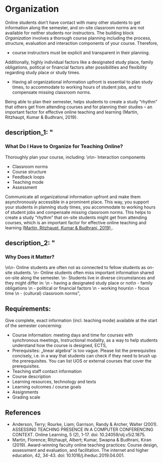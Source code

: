 # Organization 
Online students don’t have contact with many other students to get information along the semester, 
and on-site classroom norms are not available for neither students nor instructors. The building block *Organization* involves a thorough course planning including the process, structure, evaluation and interaction components of your course. Therefore,

- course instructors must be explicit and transparent in their planning. 

Additionally, highly individual factors like a designated study place,  family obligations, political or financial factors alter possibilities and flexibility regarding study place or study times. 

- Having all organizational information upfront is essential to plan study times, to accommodate to working 
hours of student jobs, and to compensate missing classroom norms. 

Being able to plan their semester, helps students to create a study “rhythm” 
that others get from attending courses and for planning their studies – an important factor for effective online teaching and learning (Martin, Ritzhaupt, Kumar & Budhrani, 2019). 

## description_1: "
### What Do I Have to Organize for Teaching Online? 
Thoroughly plan your course, including: \n\n- Interaction components 
- Classroom norms 
- Course structure 
- Feedback loops
- Teaching mode 
- Assessment 

Communicate all organizational information upfront and make them asynchronously 
accessible in a prominent place. This way, you support your students in planning study times, 
you accommodate to working hours of student jobs and compensate missing classroom norms.
This helps to create a study “rhythm” that on-site students might get from attending courses, 
which is an important factor for effective online teaching and learning 
<a href="https://www.sciencedirect.com/science/article/abs/pii/S1096751618305669"> (Martin, Ritzhaupt, Kumar & Budhrani, 2019) </a>. 
   
## description_2: "
### Why Does it Matter? 
\n\n- Online students are often not as connected to fellow students as on-site students. \n- Online students often miss important information shared on-site along the semester.  \n- Students live in diverse circumstances and they might differ in: \n    - having a designated study place or not\n    - family obligations \n    - political or financial factors \n    - working hours\n    - focus time \n    - (cultural) classroom norms",


## Requirements: 
Give complete, exact information (incl. teaching mode) available at the 
start of the semester concerning: 

- Course information: meeting days and time for courses with 
synchronous meetings, Instructional modality, as a way to help
students understand how the course is designed, ECTS, 
- Prerequisites: „linear algebra“ is too vague. Please list the prerequisites concisely, i.e. in a way that students can check if they need to brush up the prerequisites. You can list UOS or external courses that cover the prerequisites.
- Teaching staff contact information
- Course description
- Learning resources, technology and texts
- Learning outcomes / course goals
- Assignments
- Grading scale

## References
- Anderson, Terry; Rourke, Liam; Garrison, Randy & Archer, Walter (2001). ASSESSING TEACHING PRESENCE IN A COMPUTER CONFERENCING CONTEXT. Online Learning, 5 (2), 1-17. doi: 10.24059/olj.v5i2.1875.
- Martin, Florence; Ritzhaupt, Albert; Kumar, Swapna & Budhrani, Kiran (2019). Award-winning faculty online teaching practices: Course design, assessment and evaluation, and facilitation. The internet and higher education, 42, 34-43. doi: 10.1016/j.iheduc.2019.04.001.


